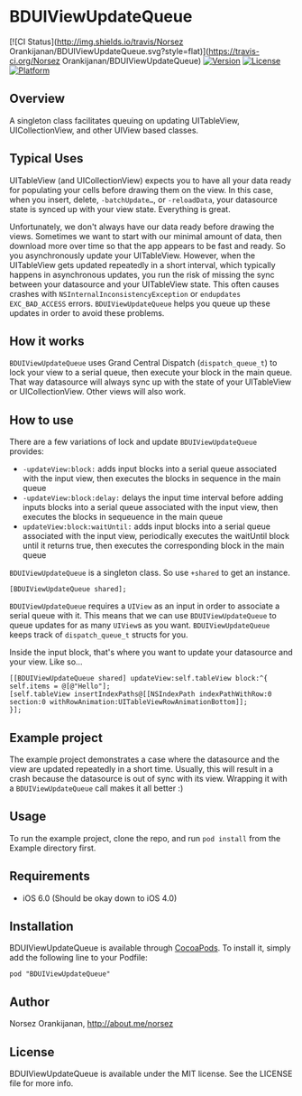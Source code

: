 # BDUIViewUpdateQueue

[![CI Status](http://img.shields.io/travis/Norsez Orankijanan/BDUIViewUpdateQueue.svg?style=flat)](https://travis-ci.org/Norsez Orankijanan/BDUIViewUpdateQueue)
[![Version](https://img.shields.io/cocoapods/v/BDUIViewUpdateQueue.svg?style=flat)](http://cocoapods.org/pods/BDUIViewUpdateQueue)
[![License](https://img.shields.io/cocoapods/l/BDUIViewUpdateQueue.svg?style=flat)](http://cocoapods.org/pods/BDUIViewUpdateQueue)
[![Platform](https://img.shields.io/cocoapods/p/BDUIViewUpdateQueue.svg?style=flat)](http://cocoapods.org/pods/BDUIViewUpdateQueue)

## Overview

A singleton class facilitates queuing on updating UITableView, UICollectionView, and other UIView based classes.

## Typical Uses
UITableView (and UICollectionView) expects you to have all your data ready for populating your cells before drawing them on the view. In this case, when you insert, delete, `-batchUpdate…`, or `-reloadData`, your datasource state is synced up with your view state. Everything is great.

Unfortunately, we don't always have our data ready before drawing the views. Sometimes we want to start with our minimal amount of data, then download more over time so that the app appears to be fast and ready. So you asynchronously update your UITableView. However, when the UITableView gets updated repeatedly in a short interval, which typically happens in asynchronous updates, you run the risk of missing the sync between your datasource and your UITableView state. This often causes crashes with `NSInternalInconsistencyException` or `endupdates EXC_BAD_ACCESS` errors. `BDUIViewUpdateQueue` helps you queue up these updates in order to avoid these problems.

## How it works

`BDUIViewUpdateQueue` uses Grand Central Dispatch (`dispatch_queue_t`) to lock your view to a serial queue, then execute your block in the main queue. That way datasource will always sync up with the state of your UITableView or UICollectionView. Other views will also work. 

## How to use

There are a few variations of lock and update `BDUIViewUpdateQueue` provides:

- `-updateView:block:` adds input blocks into a serial queue associated with the input view, then executes the blocks in sequence in the main queue
- `-updateView:block:delay:` delays the input time interval before adding inputs blocks into a serial queue associated with the input view, then executes the blocks in sequeuence in the main queue
- `updateView:block:waitUntil:` adds input blocks into a serial queue associated with the input view, periodically executes the waitUntil block until it returns true, then executes the corresponding block in the main queue

`BDUIViewUpdateQueue` is a singleton class. So use `+shared` to get an instance. 

```
[BDUIViewUpdateQueue shared];
```

`BDUIViewUpdateQueue` requires a `UIView` as an input in order to associate a serial queue with it. This means that we can use `BDUIViewUpdateQueue` to queue updates for as many `UIView`s as you want. `BDUIViewUpdateQueue` keeps track of `dispatch_queue_t` structs for you.

Inside the input block, that's where you want to update your datasource and your view. Like so…

```
[[BDUIViewUpdateQueue shared] updateView:self.tableView block:^{
self.items = @[@"Hello"];
[self.tableView insertIndexPaths@[[NSIndexPath indexPathWithRow:0 section:0 withRowAnimation:UITableViewRowAnimationBottom]];
}];
```

## Example project

The example project demonstrates a case where the datasource and the view are updated repeatedly in a short time. Usually, this will result in a crash because the datasource is out of sync with its view. Wrapping it with a `BDUIViewUpdateQueue` call makes it all better :)

## Usage

To run the example project, clone the repo, and run `pod install` from the Example directory first.

## Requirements

- iOS 6.0 (Should be okay down to iOS 4.0)

## Installation

BDUIViewUpdateQueue is available through [CocoaPods](http://cocoapods.org). To install
it, simply add the following line to your Podfile:

```
pod "BDUIViewUpdateQueue"
```

## Author

Norsez Orankijanan, http://about.me/norsez

## License

BDUIViewUpdateQueue is available under the MIT license. See the LICENSE file for more info.
